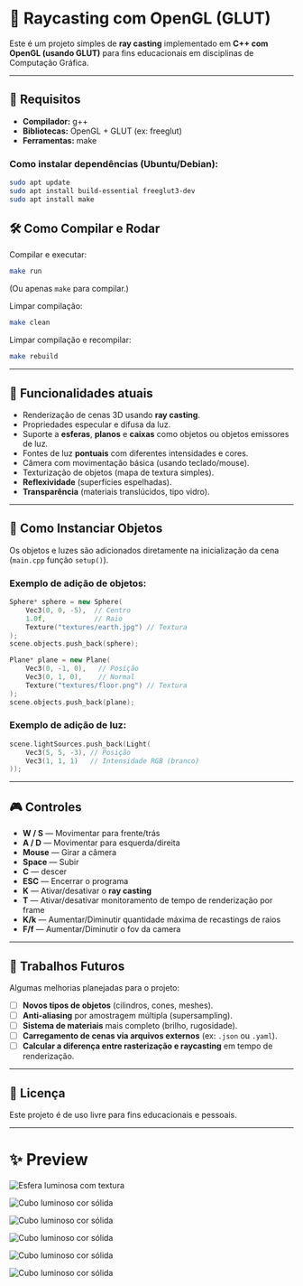 # 🔦 Raycasting com OpenGL (GLUT)

Este é um projeto simples de **ray casting** implementado em **C++ com OpenGL (usando GLUT)** para fins educacionais em disciplinas de Computação Gráfica.

---

## 🚀 Requisitos

- **Compilador:** g++
- **Bibliotecas:** OpenGL + GLUT (ex: freeglut)
- **Ferramentas:** make

### Como instalar dependências (Ubuntu/Debian):

```bash
sudo apt update
sudo apt install build-essential freeglut3-dev
sudo apt install make
```

## 🛠️ Como Compilar e Rodar

Compilar e executar:

```bash
make run
```

(Ou apenas `make` para compilar.)

Limpar compilação:

```bash
make clean
```

Limpar compilação e recompilar:

```bash
make rebuild
```

---

## 🎨 Funcionalidades atuais

- Renderização de cenas 3D usando **ray casting**.
- Propriedades especular e difusa da luz.
- Suporte a **esferas**, **planos** e **caixas** como objetos ou objetos emissores de luz.
- Fontes de luz **pontuais** com diferentes intensidades e cores.
- Câmera com movimentação básica (usando teclado/mouse).
- Texturização de objetos (mapa de textura simples).
- **Reflexividade** (superfícies espelhadas).
- **Transparência** (materiais translúcidos, tipo vidro).

---

## 🧱 Como Instanciar Objetos

Os objetos e luzes são adicionados diretamente na inicialização da cena (`main.cpp` função `setup()`).

### Exemplo de adição de objetos:

```cpp
Sphere* sphere = new Sphere(
    Vec3(0, 0, -5),  // Centro
    1.0f,            // Raio
    Texture("textures/earth.jpg") // Textura
);
scene.objects.push_back(sphere);
```

```cpp
Plane* plane = new Plane(
    Vec3(0, -1, 0),   // Posição
    Vec3(0, 1, 0),    // Normal
    Texture("textures/floor.png") // Textura
);
scene.objects.push_back(plane);
```

### Exemplo de adição de luz:

```cpp
scene.lightSources.push_back(Light(
    Vec3(5, 5, -3), // Posição
    Vec3(1, 1, 1)   // Intensidade RGB (branco)
));
```

---

## 🎮 Controles

- **W / S** — Movimentar para frente/trás
- **A / D** — Movimentar para esquerda/direita
- **Mouse** — Girar a câmera
- **Space** — Subir
- **C** — descer
- **ESC** — Encerrar o programa
- **K** — Ativar/desativar o **ray casting**
- **T** — Ativar/desativar monitoramento de tempo de renderização por frame
- **K/k** — Aumentar/Diminutir quantidade máxima de recastings de raios
- **F/f** — Aumentar/Diminutir o fov da camera
---

## 🎯 Trabalhos Futuros

Algumas melhorias planejadas para o projeto:

- [ ] **Novos tipos de objetos** (cilindros, cones, meshes).
- [ ] **Anti-aliasing** por amostragem múltipla (supersampling).
- [ ] **Sistema de materiais** mais completo (brilho, rugosidade).
- [ ] **Carregamento de cenas via arquivos externos** (ex: `.json` ou `.yaml`).
- [ ] **Calcular a diferença entre rasterização e raycasting** em tempo de renderização.
---

## 📄 Licença

Este projeto é de uso livre para fins educacionais e pessoais.

---

# ✨ Preview

![Esfera luminosa com textura](images/sun_light.png)

![Cubo luminoso cor sólida](images/ciano_cube.png)

![Cubo luminoso cor sólida](images/mirror_surface.png)

![Cubo luminoso cor sólida](images/mirror_sphere.png)

![Cubo luminoso cor sólida](images/transparent_sphere.png)

![Cubo luminoso cor sólida](images/transparent_box.png)

